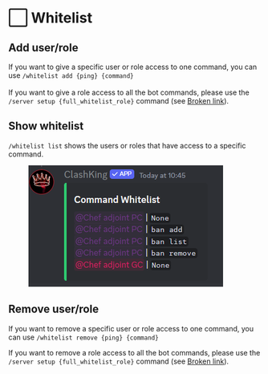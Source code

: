 # ⬜ Whitelist

## Add user/role

If you want to give a specific user or role access to one command, you can use `/whitelist add {ping} {command}`\
\
If you want to give a role access to all the bot commands, please use the `/server setup {full_whitelist_role}` command (see [Broken link](broken-reference "mention")).

## Show whitelist

`/whitelist list` shows the users or roles that have access to a specific command.

<figure><img src="../.gitbook/assets/image (90).png" alt=""><figcaption></figcaption></figure>

## Remove user/role

If you want to remove a specific user or role access to one command, you can use `/whitelist remove {ping} {command}`

If you want to remove a role access to all the bot commands, please use the `/server setup {full_whitelist_role}` command (see [Broken link](broken-reference "mention")).


